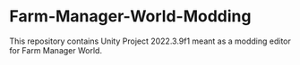 # Farm-Manager-World-Modding
This repository contains Unity Project 2022.3.9f1 meant as a modding editor for Farm Manager World.